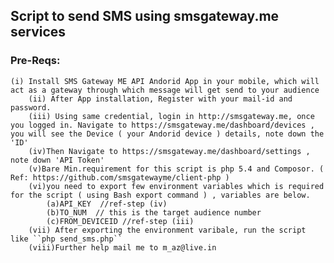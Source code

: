 ## Script to send SMS using smsgateway.me services

### Pre-Reqs:
	(i) Install SMS Gateway ME API Andorid App in your mobile, which will act as a gateway through which message will get send to your audience
        (ii) After App installation, Register with your mail-id and password.
        (iii) Using same credential, login in http://smsgateway.me, once you logged in. Navigate to https://smsgateway.me/dashboard/devices , you will see the Device ( your Andorid device ) details, note down the 'ID'
        (iv)Then Navigate to https://smsgateway.me/dashboard/settings , note down 'API Token'
        (v)Bare Min.requirement for this script is php 5.4 and Composor. ( Ref: https://github.com/smsgatewayme/client-php )
        (vi)you need to export few environment variables which is required for the script ( using Bash export command ) , variables are below.
            (a)API_KEY  //ref-step (iv)
            (b)TO_NUM  // this is the target audience number
            (c)FROM_DEVICEID //ref-step (iii)
        (vii) After exporting the environment varibale, run the script like ``php send_sms.php``
        (viii)Further help mail me to m_az@live.in    
